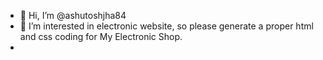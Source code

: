 - 👋 Hi, I’m @ashutoshjha84
- 👀 I’m interested in electronic website, so please generate a proper html and css coding for My Electronic Shop.
- 

<!---
ashutoshjha84/ashutoshjha84 is a ✨ special ✨ repository because its `README.md` (this file) appears on your GitHub profile.
You can click the Preview link to take a look at your changes.
--->
